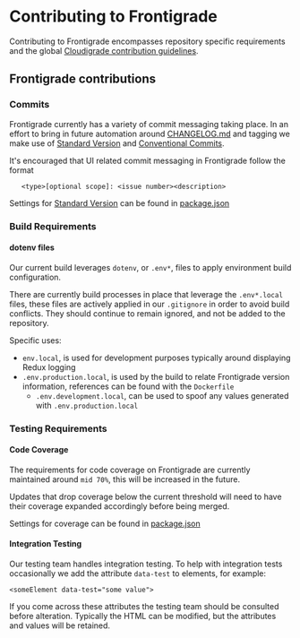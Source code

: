 # Contributing to Frontigrade
Contributing to Frontigrade encompasses repository specific requirements and the global [Cloudigrade contribution guidelines](https://gitlab.com/cloudigrade/cloudigrade/blob/master/CONTRIBUTING.rst).


## Frontigrade contributions
### Commits
Frontigrade currently has a variety of commit messaging taking place. In an effort to bring in future automation around 
[CHANGELOG.md](./CHANGELOG.md) and tagging we make use of [Standard Version](https://github.com/conventional-changelog/standard-version#readme) and [Conventional Commits](https://www.conventionalcommits.org).

It's encouraged that UI related commit messaging in Frontigrade follow the format
```
   <type>[optional scope]: <issue number><description>
```

Settings for [Standard Version](https://github.com/conventional-changelog/standard-version#readme) can be found in [package.json](./package.json)


### Build Requirements
#### dotenv files
Our current build leverages `dotenv`, or `.env*`, files to apply environment build configuration. 

There are currently build processes in place that leverage the `.env*.local` files, these files are actively applied in our `.gitignore` in order to avoid build conflicts. They should continue to remain ignored, and not be added to the repository.

Specific uses:
- `env.local`, is used for development purposes typically around displaying Redux logging
- `.env.production.local`, is used by the build to relate Frontigrade version information, references can be found with the `Dockerfile`
  - `.env.development.local`, can be used to spoof any values generated with `.env.production.local`


### Testing Requirements
#### Code Coverage
The requirements for code coverage on Frontigrade are currently maintained around `mid 70%`, this will be increased in the future. 

Updates that drop coverage below the current threshold will need to have their coverage expanded accordingly before being merged. 

Settings for coverage can be found in [package.json](./package.json)

#### Integration Testing
Our testing team handles integration testing. To help with integration tests occasionally we add the attribute `data-test` to elements, for example:
  ```
  <someElement data-test="some value">
  ```

If you come across these attributes the testing team should be consulted before alteration. Typically the HTML can be modified, but the attributes and values will be retained.
